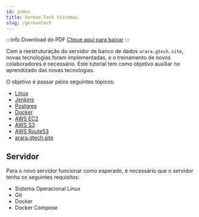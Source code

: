 ```yaml
---
id: index
title: German Tech Sistemas
slug: /germantech
---
```


:::info Download do PDF
<a href="pathname:///pdf/germantech.pdf" target="_blank" download>Clique aqui para baixar</a>
:::

Com a reestruturação do servidor de banco de dados `arara.gtech.site`, novas tecnologias foram implementadas, e o treinamento de novos colaboradores é necessário. Este tutorial tem como objetivo auxiliar no aprendizado das novas tecnologias.

O objetivo é passar pelos seguintes tópicos:

- [Linux](/off/germantech/linux)
- [Jenkins](/off/germantech/jenkins)
- [Postgres](/off/germantech/postgres)
- [Docker](/off/germantech/docker)
- [AWS EC2](/off/germantech/aws_ec2)
- [AWS S3](/off/germantech/aws_s3)
- [AWS Route53](/off/germantech/aws_route53)
- [arara.gtech.site](/off/germantech/arara_gtech_site)

## Servidor

Para o novo servidor funcionar como esperado, é necessário que o servidor tenha os seguintes requisitos:

- Sistema Operacional Linux 
- Git
- Docker
- Docker Compose